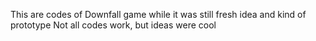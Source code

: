 This are codes of Downfall game while it was still fresh idea and kind of prototype
Not all codes work, but ideas were cool
